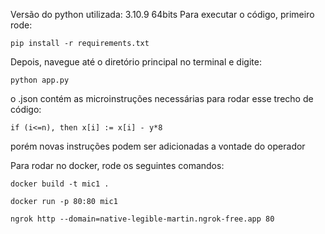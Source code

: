 Versão do python utilizada: 3.10.9 64bits
Para executar o código, primeiro rode:

`pip install -r requirements.txt`

Depois, navegue até o diretório principal no terminal e digite:

`python app.py`

o .json contém as microinstruções necessárias para rodar esse trecho de código:

`if (i<=n), then x[i] := x[i] - y*8`

porém novas instruções podem ser adicionadas a vontade do operador


Para rodar no docker, rode os seguintes comandos:

`docker build -t mic1 .`

`docker run -p 80:80 mic1`

`ngrok http --domain=native-legible-martin.ngrok-free.app 80`
